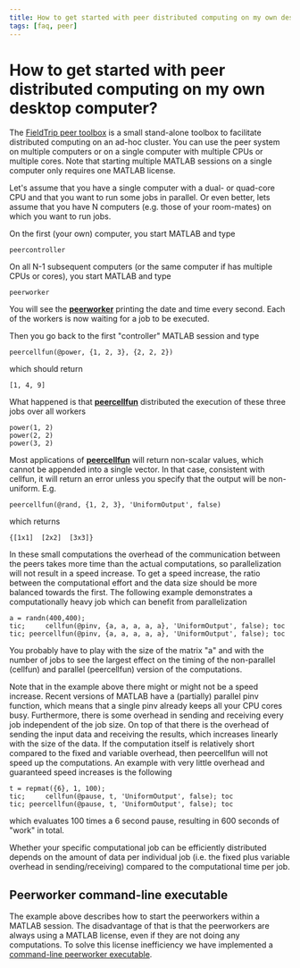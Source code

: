 ```yaml
---
title: How to get started with peer distributed computing on my own desktop computer?
tags: [faq, peer]
---
```


# How to get started with peer distributed computing on my own desktop computer?

The [FieldTrip peer toolbox](https://github.com/fieldtrip/fieldtrip/tree/master/peer) is a small stand-alone toolbox to facilitate distributed computing on an ad-hoc cluster. You can use the peer system on multiple computers or on a single computer with multiple CPUs or multiple cores. Note that starting multiple MATLAB sessions on a single computer only requires one MATLAB license.

Let's assume that you have a single computer with a dual- or quad-core CPU and that you want to run some jobs in parallel. Or even better, lets assume that you have N computers (e.g. those of your room-mates) on which you want to run jobs.

On the first (your own) computer, you start MATLAB and type

    peercontroller

On all N-1 subsequent computers (or the same computer if has multiple CPUs or cores), you start MATLAB and type

    peerworker

You will see the **[peerworker](https://github.com/fieldtrip/fieldtrip/blob/release/peer/peerworker.m)** printing the date and time every second. Each of the workers is now waiting for a job to be executed.

Then you go back to the first "controller" MATLAB session and type

    peercellfun(@power, {1, 2, 3}, {2, 2, 2})

which should return

    [1, 4, 9]

What happened is that **[peercellfun](https://github.com/fieldtrip/fieldtrip/blob/release/peer/peercellfun.m)** distributed the execution of these three jobs over all workers

    power(1, 2)
    power(2, 2)
    power(3, 2)

Most applications of **[peercellfun](https://github.com/fieldtrip/fieldtrip/blob/release/peer/peercellfun.m)** will return non-scalar values, which cannot be appended into a single vector. In that case, consistent with cellfun, it will return an error unless you specify that the output will be non-uniform. E.g.

    peercellfun(@rand, {1, 2, 3}, 'UniformOutput', false)

which returns

    {[1x1]  [2x2]  [3x3]}

In these small computations the overhead of the communication between the peers takes more time than the actual computations, so parallelization will not result in a speed increase. To get a speed increase, the ratio between the computational effort and the data size should be more balanced towards the first. The following example demonstrates a computationally heavy job which can benefit from parallelization

    a = randn(400,400);
    tic;     cellfun(@pinv, {a, a, a, a, a}, 'UniformOutput', false); toc
    tic; peercellfun(@pinv, {a, a, a, a, a}, 'UniformOutput', false); toc

You probably have to play with the size of the matrix "a" and with the number of jobs to see the largest effect on the timing of the non-parallel (cellfun) and parallel (peercellfun) version of the computations.

Note that in the example above there might or might not be a speed increase. Recent versions of MATLAB have a (partially) parallel pinv function, which means that a single pinv already keeps all your CPU cores busy. Furthermore, there is some overhead in sending and receiving every job independent of the job size. On top of that there is the overhead of sending the input data and receiving the results, which increases linearly with the size of the data. If the computation itself is relatively short compared to the fixed and variable overhead, then peercellfun will not speed up the computations. An example with very little overhead and guaranteed speed increases is the following

    t = repmat({6}, 1, 100);
    tic;     cellfun(@pause, t, 'UniformOutput', false); toc
    tic; peercellfun(@pause, t, 'UniformOutput', false); toc

which evaluates 100 times a 6 second pause, resulting in 600 seconds of "work" in total.

Whether your specific computational job can be efficiently distributed depends on the amount of data per individual job (i.e. the fixed plus variable overhead in sending/receiving) compared to the computational time per job.

## Peerworker command-line executable

The example above describes how to start the peerworkers within a MATLAB session. The disadvantage of that is that the peerworkers are always using a MATLAB license, even if they are not doing any computations. To solve this license inefficiency we have implemented a [command-line peerworker executable](/faq/how_can_i_use_the_command-line_peerworker_and_optimize_the_matlab_licenses).
